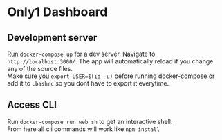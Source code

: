 # Only1 Dashboard

## Development server

Run `docker-compose up` for a dev server. Navigate to `http://localhost:3000/`. The app will automatically reload if you change any of the source files.  
Make sure you `export USER=$(id -u)` before running docker-compose or add it to `.bashrc` so you dont have to export it everytime.

## Access CLI

Run `docker-compose run web sh` to get an interactive shell.  
From here all cli commands will work like `npm install`
